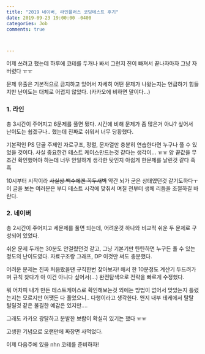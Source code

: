 ```yaml
---
title: "2019 네이버, 라인플러스 코딩테스트 후기"
date: 2019-09-23 19:00:00 -0400
categories: Job
comments: true



---
```


어제 쓰려고 했는데 하루에 코테를 두개나 봐서 그런지 진이 빠져서 끝나자마자 그냥 자버렸다 ㅠㅠ  

문제 유출은 기본적으로 금지하고 있어서 자세히 어떤 문제가 나왔는지는 언급하기 힘들지만 난이도는 대체로 어렵지 않았다. (카카오에 비하면 말이다...)  

### 1. 라인

총 3시간이 주어지고 6문제를 풀면 됐다. 시간에 비해 문제가 좀 많은거 아냐? 싶어서 난이도는 쉽겠구나.. 했는데 진짜로 쉬워서 너무 당황했다.  

기본적인 PS 단골 주제인 자료구조, 정렬, 문자열만 충분히 연습한다면 누구나 풀 수 있었을 것이다. 사실 중요한건 테스트 케이스만드는것 같다는 생각이... ㅠㅠ 양 끝값을 무조건 확인했어야 하는데 너무 안일하게 생각한 탓인지 아쉽게 한문제를 날린것 같다 흑흑  

10시부터 시작이라 ~~사실상 백수에겐 꼭두새벽~~ 약간 뇌가 굳은 상태였던것 같기도하다ㅜ 이 글을 보는 여러분은 부디 테스트 시각에 맞춰서 며칠 전부터 생체 리듬을 조절하길 바란다.

### 2. 네이버

총 2시간이 주어지고 세문제를 풀면 되는데, 어려운것 하나와 비교적 쉬운 두 문제로 구성되어 있었다.  

쉬운 문제 두개는 30분도 안걸렸던것 같고, 그냥 기본기만 탄탄하면 누구든 풀 수 있는 정도의 난이도였다.  자료구조랑 그래프, DP 이것만 써도 충분했다.  

어려운 문제는 진짜 처음봤을땐 규칙한번 찾아보자! 해서 한 10분정도 계산기 두드려가며 규칙 찾다가 아 이건 아니다 싶어서(...) 완전탐색으로 전략을 빠르게 수정했다.  

뭐 어차피 내가 만든 테스트케이스로 확인해보는것 외에는 방법이 없어서 맞았는지 틀렸는지는 모르지만 어쨋든 다 풀었으니.. 다행이라고 생각한다. 왠지 내부 테케에서 탈탈 털릴것 같은 불길한 예감은 있지만....  

그래도 카카오 광탈하고 분발한 보람이 확실히 있기는 했다 ㅠㅠ  



고생한 기념으로 오랜만에 짜장면 사먹었다.  

이제 다음주에 있을 nhn 코테를 준비하자! 

